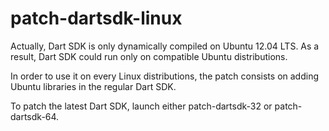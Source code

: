 patch-dartsdk-linux
===================

Actually, Dart SDK is only dynamically compiled on Ubuntu 12.04 LTS.
As a result, Dart SDK could run only on compatible Ubuntu distributions.

In order to use it on every Linux distributions, the patch consists on adding Ubuntu libraries in the regular Dart SDK.

To patch the latest Dart SDK, launch either patch-dartsdk-32 or patch-dartsdk-64.
